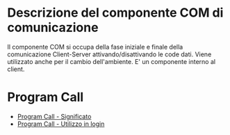# Descrizione del componente COM di comunicazione
Il componente COM si occupa della fase iniziale e finale della comunicazione Client-Server attivando/disattivando le code dati.
Viene utilizzato anche per il cambio dell'ambiente.
E' un componente interno al client.

# Program Call
- [Program Call - Significato](Sorgenti/DOC/TA/B£AMO/LOCCOM_01)
- [Program Call - Utilizzo in login](Sorgenti/DOC/TA/B£AMO/LOCCOM_02)
